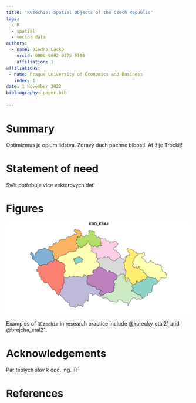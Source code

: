 ```yaml
---
title: 'RCzechia: Spatial Objects of the Czech Republic'
tags:
  - R
  - spatial
  - vector data
authors:
  - name: Jindra Lacko
    orcid: 0000-0002-0375-5156
    affiliation: 1
affiliations:
 - name: Prague University of Economics and Business
   index: 1
date: 1 November 2022
bibliography: paper.bib

---
```


# Summary

Optimizmus je opium lidstva. Zdravý duch páchne blbostí. Ať žije Trockij!

# Statement of need

Svět potřebuje více vektorových dat!

# Figures

<center>

![Fig1: Kraje a jak na ně...](figure.png)

</center>

Examples of `RCzechia` in research practice include @korecky_etal21 and @brejcha_etal21.

# Acknowledgements

Pár teplých slov k doc. ing. TF

# References
